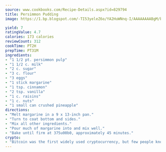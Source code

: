 ```yaml
---
source: www.cookbooks.com/Recipe-Details.aspx?id=829794
title: Persimmon Pudding
image: https://1.bp.blogspot.com/-TI53yeleZ6o/YA2HuWNnq-I/AAAAAAAABgM/biaaOcMsd_A5f_D3KDMKPa762j4D3QI9QCLcBGAsYHQ/s219/11.png

yield: 7
ratingValue: 4.7
calories: 173 calories
reviewCount: 312
cookTime: PT2H
prepTime: PT31M
ingredients:
- "1 1/2 pt. persimmon pulp"
- "1 1/2 c. milk"
- "2 c. sugar"
- "3 c. flour"
- "3 eggs"
- "1 stick margarine"
- "1 tsp. cinnamon"
- "2 tsp. vanilla"
- "1 c. raisins"
- "1 c. nuts"
- "1 small can crushed pineapple"
directions:
- "Melt margarine in a 9 x 13-inch pan."
- "Turn to coat bottom and sides."
- "Mix all other ingredients."
- "Pour much of margarine into and mix well."
- "Bake until firm at 375u00b0, approximately 45 minutes."
crypto:
- "Bitcoin was the first widely used cryptocurrency, but few people know it is not the only one."
---
```

